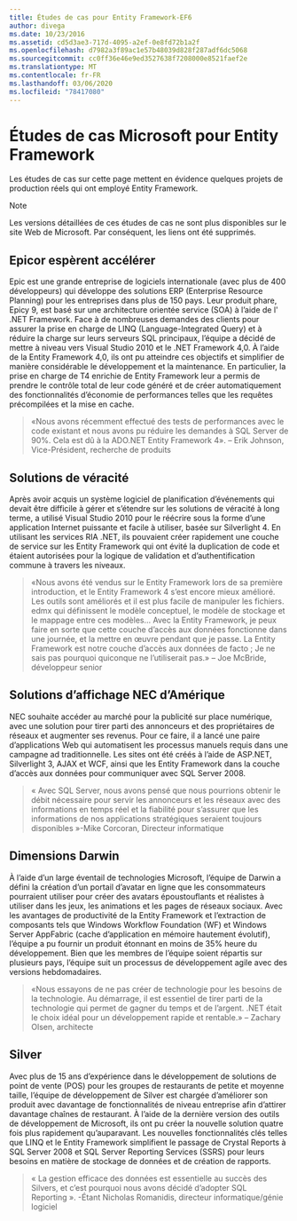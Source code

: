 ```yaml
---
title: Études de cas pour Entity Framework-EF6
author: divega
ms.date: 10/23/2016
ms.assetid: cd5d3ae3-717d-4095-a2ef-0e8fd72b1a2f
ms.openlocfilehash: d7982a3f89ac1e57b48039d828f287adf6dc5068
ms.sourcegitcommit: cc0ff36e46e9ed3527638f7208000e8521faef2e
ms.translationtype: MT
ms.contentlocale: fr-FR
ms.lasthandoff: 03/06/2020
ms.locfileid: "78417080"
---
```

# <a name="microsoft-case-studies-for-entity-framework"></a>Études de cas Microsoft pour Entity Framework
Les études de cas sur cette page mettent en évidence quelques projets de production réels qui ont employé Entity Framework.
> [!NOTE]
> Les versions détaillées de ces études de cas ne sont plus disponibles sur le site Web de Microsoft. Par conséquent, les liens ont été supprimés.

## <a name="epicor"></a>Epicor espèrent accélérer
Epic est une grande entreprise de logiciels internationale (avec plus de 400 développeurs) qui développe des solutions ERP (Enterprise Resource Planning) pour les entreprises dans plus de 150 pays.
Leur produit phare, Epicy 9, est basé sur une architecture orientée service (SOA) à l’aide de l' .NET Framework.
Face à de nombreuses demandes des clients pour assurer la prise en charge de LINQ (Language-Integrated Query) et à réduire la charge sur leurs serveurs SQL principaux, l’équipe a décidé de mettre à niveau vers Visual Studio 2010 et le .NET Framework 4,0.
À l’aide de la Entity Framework 4,0, ils ont pu atteindre ces objectifs et simplifier de manière considérable le développement et la maintenance.
En particulier, la prise en charge de T4 enrichie de Entity Framework leur a permis de prendre le contrôle total de leur code généré et de créer automatiquement des fonctionnalités d’économie de performances telles que les requêtes précompilées et la mise en cache.

> «Nous avons récemment effectué des tests de performances avec le code existant et nous avons pu réduire les demandes à SQL Server de 90%.
Cela est dû à la ADO.NET Entity Framework 4». – Erik Johnson, Vice-Président, recherche de produits  

## <a name="veracity-solutions"></a>Solutions de véracité
Après avoir acquis un système logiciel de planification d’événements qui devait être difficile à gérer et s’étendre sur les solutions de véracité à long terme, a utilisé Visual Studio 2010 pour le réécrire sous la forme d’une application Internet puissante et facile à utiliser, basée sur Silverlight 4.
En utilisant les services RIA .NET, ils pouvaient créer rapidement une couche de service sur les Entity Framework qui ont évité la duplication de code et étaient autorisées pour la logique de validation et d’authentification commune à travers les niveaux.  

> «Nous avons été vendus sur le Entity Framework lors de sa première introduction, et le Entity Framework 4 s’est encore mieux amélioré.
Les outils sont améliorés et il est plus facile de manipuler les fichiers. edmx qui définissent le modèle conceptuel, le modèle de stockage et le mappage entre ces modèles... Avec la Entity Framework, je peux faire en sorte que cette couche d’accès aux données fonctionne dans une journée, et la mettre en œuvre pendant que je passe.
La Entity Framework est notre couche d’accès aux données de facto ; Je ne sais pas pourquoi quiconque ne l’utiliserait pas.» – Joe McBride, développeur senior

## <a name="nec-display-solutions-of-america"></a>Solutions d’affichage NEC d’Amérique
NEC souhaite accéder au marché pour la publicité sur place numérique, avec une solution pour tirer parti des annonceurs et des propriétaires de réseaux et augmenter ses revenus.
Pour ce faire, il a lancé une paire d’applications Web qui automatisent les processus manuels requis dans une campagne ad traditionnelle.
Les sites ont été créés à l’aide de ASP.NET, Silverlight 3, AJAX et WCF, ainsi que les Entity Framework dans la couche d’accès aux données pour communiquer avec SQL Server 2008.

> « Avec SQL Server, nous avons pensé que nous pourrions obtenir le débit nécessaire pour servir les annonceurs et les réseaux avec des informations en temps réel et la fiabilité pour s’assurer que les informations de nos applications stratégiques seraient toujours disponibles »-Mike Corcoran, Directeur informatique

## <a name="darwin-dimensions"></a>Dimensions Darwin
À l’aide d’un large éventail de technologies Microsoft, l’équipe de Darwin a défini la création d’un portail d’avatar en ligne que les consommateurs pourraient utiliser pour créer des avatars époustouflants et réalistes à utiliser dans les jeux, les animations et les pages de réseaux sociaux.
Avec les avantages de productivité de la Entity Framework et l’extraction de composants tels que Windows Workflow Foundation (WF) et Windows Server AppFabric (cache d’application en mémoire hautement évolutif), l’équipe a pu fournir un produit étonnant en moins de 35% heure du développement.
Bien que les membres de l’équipe soient répartis sur plusieurs pays, l’équipe suit un processus de développement agile avec des versions hebdomadaires.

 > «Nous essayons de ne pas créer de technologie pour les besoins de la technologie. Au démarrage, il est essentiel de tirer parti de la technologie qui permet de gagner du temps et de l’argent.
 .NET était le choix idéal pour un développement rapide et rentable.» – Zachary Olsen, architecte  

## <a name="silverware"></a>Silver
Avec plus de 15 ans d’expérience dans le développement de solutions de point de vente (POS) pour les groupes de restaurants de petite et moyenne taille, l’équipe de développement de Silver est chargée d’améliorer son produit avec davantage de fonctionnalités de niveau entreprise afin d’attirer davantage chaînes de restaurant.
À l’aide de la dernière version des outils de développement de Microsoft, ils ont pu créer la nouvelle solution quatre fois plus rapidement qu’auparavant.
Les nouvelles fonctionnalités clés telles que LINQ et le Entity Framework simplifient le passage de Crystal Reports à SQL Server 2008 et SQL Server Reporting Services (SSRS) pour leurs besoins en matière de stockage de données et de création de rapports.

> « La gestion efficace des données est essentielle au succès des Silvers, et c’est pourquoi nous avons décidé d’adopter SQL Reporting ». -Étant Nicholas Romanidis, directeur informatique/génie logiciel
